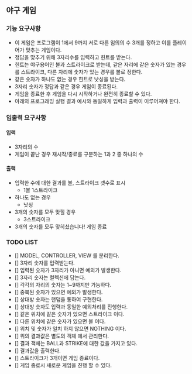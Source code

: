 ## 야구 게임
### 기능 요구사항
* 이 게임은 프로그램이 1에서 9까지 서로 다른 임의의 수 3개를 정하고 이를 플레이어가 맞추는 게임이다.
* 정답을 맞추기 위해 3자리수를 입력하고 힌트를 받는다.
* 힌트는 야구용어인 볼과 스트라이크로 받는데, 같은 자리에 같은 숫자가 있는 경우를 스트라이크, 다른 자리에 숫자가 있는 경우를 볼로 정한다.
* 같은 숫자가 하나도 없는 경우 힌트로 낫싱을 받는다.
* 3자리 숫자가 정답과 같은 경우 게임이 종료된다.
* 게임을 종료한 후 게임을 다시 시작하거나 완전히 종료할 수 있다.
* 아래의 프로그래밍 실행 결과 예시와 동일하게 입력과 출력이 이루어져야 한다.

### 입출력 요구사항
#### 입력 
* 3자리의 수
* 게임이 끝난 경우 재시작/종료를 구분하는 1과 2 중 하나의 수
#### 출력
* 입력한 수에 대한 결과를 볼, 스트라이크 갯수로 표시
  * 1볼 1스트라이크
* 하나도 없는 경우
  * 낫싱
* 3개의 숫자를 모두 맞힐 경우
  * 3스트라이크
* 3개의 숫자를 모두 맞히셨습니다! 게임 종료

### TODO LIST
- [] MODEL, CONTROLLER, VIEW 를 분리한다.
- [] 3자리 숫자를 입력받는다.
- [] 입력된 숫자가 3자리가 아니면 예외가 발생한다.
- [] 3자리 숫자는 컬렉션에 담는다.
- [] 각각의 자리의 숫자는 1~9까지만 가능하다.
- [] 중복된 숫자가 있으면 예외가 발생한다.
- [] 상대방 숫자는 랜덤을 통하여 구현한다.
- [] 상대방 숫자도 입력과 동일한 예외처리를 진행한다.
- [] 같은 위치에 같은 숫자가 있으면 스트라이크 이다.
- [] 다른 위치에 같은 숫자가 있으면 볼 이다.
- [] 위치 및 숫자가 일치 하지 않으면 NOTHING 이다.
- [] 위의 결과값은 별도의 객체 에서 관리한다.
- [] 결과 객체는 BALL과 STRIKE에 대한 값을 가지고 있다.
- [] 결과값을 출력한다.
- [] 스트라이크가 3개이면 게임 종료이다.
- [] 게임 종료시 새로운 게임을 진행 할 수 있다.